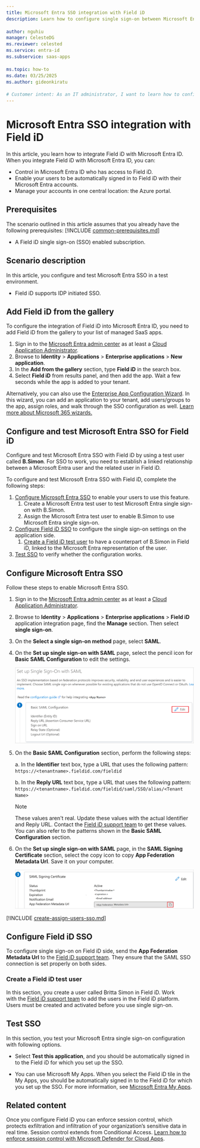 ```yaml
---
title: Microsoft Entra SSO integration with Field iD
description: Learn how to configure single sign-on between Microsoft Entra ID and Field iD.

author: nguhiu
manager: CelesteDG
ms.reviewer: celested
ms.service: entra-id
ms.subservice: saas-apps

ms.topic: how-to
ms.date: 03/25/2025
ms.author: gideonkiratu

# Customer intent: As an IT administrator, I want to learn how to configure single sign-on between Microsoft Entra ID and Field iD so that I can control who has access to Field iD, enable automatic sign-in with Microsoft Entra accounts, and manage my accounts in one central location.
---
```


# Microsoft Entra SSO integration with Field iD

In this article,  you learn how to integrate Field iD with Microsoft Entra ID. When you integrate Field iD with Microsoft Entra ID, you can:

* Control in Microsoft Entra ID who has access to Field iD.
* Enable your users to be automatically signed in to Field iD with their Microsoft Entra accounts.
* Manage your accounts in one central location: the Azure portal.

## Prerequisites
The scenario outlined in this article assumes that you already have the following prerequisites:
[!INCLUDE [common-prerequisites.md](~/identity/saas-apps/includes/common-prerequisites.md)]
* A Field iD single sign-on (SSO) enabled subscription.

## Scenario description

In this article,  you configure and test Microsoft Entra SSO in a test environment.

* Field iD supports IDP initiated SSO.

## Add Field iD from the gallery

To configure the integration of Field iD into Microsoft Entra ID, you need to add Field iD from the gallery to your list of managed SaaS apps.

1. Sign in to the [Microsoft Entra admin center](https://entra.microsoft.com) as at least a [Cloud Application Administrator](~/identity/role-based-access-control/permissions-reference.md#cloud-application-administrator).
1. Browse to **Identity** > **Applications** > **Enterprise applications** > **New application**.
1. In the **Add from the gallery** section, type **Field iD** in the search box.
1. Select **Field iD** from results panel, and then add the app. Wait a few seconds while the app is added to your tenant.

 Alternatively, you can also use the [Enterprise App Configuration Wizard](https://portal.office.com/AdminPortal/home?Q=Docs#/azureadappintegration). In this wizard, you can add an application to your tenant, add users/groups to the app, assign roles, and walk through the SSO configuration as well. [Learn more about Microsoft 365 wizards.](/microsoft-365/admin/misc/azure-ad-setup-guides)

<a name='configure-and-test-azure-ad-sso-for-field-id'></a>

## Configure and test Microsoft Entra SSO for Field iD

Configure and test Microsoft Entra SSO with Field iD by using a test user called **B.Simon**. For SSO to work, you need to establish a linked relationship between a Microsoft Entra user and the related user in Field iD.

To configure and test Microsoft Entra SSO with Field iD, complete the following steps:

1. [Configure Microsoft Entra SSO](#configure-azure-ad-sso) to enable your users to use this feature.
   1. Create a Microsoft Entra test user to test Microsoft Entra single sign-on with B.Simon.
   1. Assign the Microsoft Entra test user to enable B.Simon to use Microsoft Entra single sign-on.
1. [Configure Field iD SSO](#configure-field-id-sso) to configure the single sign-on settings on the application side.
   1. [Create a Field iD test user](#create-a-field-id-test-user) to have a counterpart of B.Simon in Field iD, linked to the Microsoft Entra representation of the user.
1. [Test SSO](#test-sso) to verify whether the configuration works.

<a name='configure-azure-ad-sso'></a>

## Configure Microsoft Entra SSO

Follow these steps to enable Microsoft Entra SSO.

1. Sign in to the [Microsoft Entra admin center](https://entra.microsoft.com) as at least a [Cloud Application Administrator](~/identity/role-based-access-control/permissions-reference.md#cloud-application-administrator).
1. Browse to **Identity** > **Applications** > **Enterprise applications** > **Field iD** application integration page, find the **Manage** section. Then select **single sign-on**.
1. On the **Select a single sign-on method** page, select **SAML**.
1. On the **Set up single sign-on with SAML** page, select the pencil icon for **Basic SAML Configuration** to edit the settings.

   ![Screenshot of Set up Single Sign-On with SAML page, with the pencil icon highlighted](common/edit-urls.png)

1. On the **Basic SAML Configuration** section, perform the following steps:

   a. In the **Identifier** text box, type a URL that uses the following pattern:
    `https://<tenantname>.fieldid.com/fieldid`

   b. In the **Reply URL** text box, type a URL that uses the following pattern:
    `https://<tenantname>.fieldid.com/fieldid/saml/SSO/alias/<Tenant Name>`

	> [!NOTE]
	> These values aren't real. Update these values with the actual Identifier and Reply URL. Contact the [Field iD support team](mailto:support@ecompliance.com) to get these values. You can also refer to the patterns shown in the **Basic SAML Configuration** section.

1. On the **Set up single sign-on with SAML** page, in the **SAML Signing Certificate** section, select the copy icon to copy **App Federation Metadata Url**. Save it on your computer.

	![Screenshot of SAML Signing Certificate, with copy icon highlighted](common/copy-metadataurl.png)

<a name='create-an-azure-ad-test-user'></a>

[!INCLUDE [create-assign-users-sso.md](~/identity/saas-apps/includes/create-assign-users-sso.md)]

## Configure Field iD SSO

To configure single sign-on on Field iD side, send the **App Federation Metadata Url** to the [Field iD support team](mailto:support@ecompliance.com). They ensure that the SAML SSO connection is set properly on both sides.

### Create a Field iD test user

In this section, you create a user called Britta Simon in Field iD. Work with the [Field iD support team](mailto:support@ecompliance.com) to add the users in the Field iD platform. Users must be created and activated before you use single sign-on.

## Test SSO

In this section, you test your Microsoft Entra single sign-on configuration with following options.

* Select **Test this application**, and you should be automatically signed in to the Field iD for which you set up the SSO.

* You can use Microsoft My Apps. When you select the Field iD tile in the My Apps, you should be automatically signed in to the Field iD for which you set up the SSO. For more information, see [Microsoft Entra My Apps](/azure/active-directory/manage-apps/end-user-experiences#azure-ad-my-apps).

## Related content

Once you configure Field iD you can enforce session control, which protects exfiltration and infiltration of your organization’s sensitive data in real time. Session control extends from Conditional Access. [Learn how to enforce session control with Microsoft Defender for Cloud Apps](/cloud-app-security/proxy-deployment-aad).
